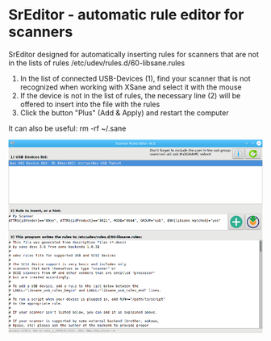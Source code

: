 # SrEditor - automatic rule editor for scanners
SrEditor designed for automatically inserting rules for scanners that are not in the lists of rules /etc/udev/rules.d/60-libsane.rules

1. In the list of connected USB-Devices (1), find your scanner that is not recognized when working with XSane and select it with the mouse
2. If the device is not in the list of rules, the necessary line (2) will be offered to insert into the file with the rules
3. Click the button "Plus" (Add & Apply) and restart the computer

It can also be useful: rm -rf ~/.sane

![](https://github.com/AKotov-dev/sreditor/blob/main/ScreenShot.png)
